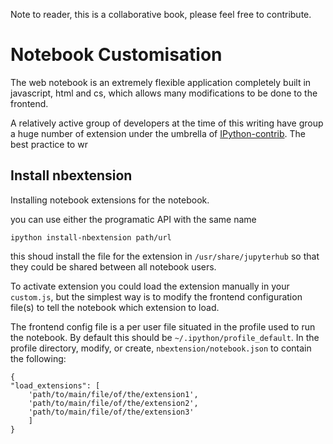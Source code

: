 Note to reader, 
this is a collaborative book, please feel free to contribute.

# Notebook Customisation

The web notebook is an extremely flexible application completely built in javascript, html and cs, which allows many modifications
to be done to the frontend.


A relatively active group of developers at the time of this writing have group a huge number of extension under the umbrella of [IPython-contrib](https://github.com/IPython-contrib/IPython-notebook-extensions). The best practice to wr

## Install nbextension


Installing notebook extensions for the notebook. 

you can use either the programatic API with the same name

`ipython install-nbextension path/url`

this shoud install the file for the extension in `/usr/share/jupyterhub` so that they could be shared between all notebook users.



To activate extension you could load the extension manually in your `custom.js`, but the simplest way is to modify the frontend configuration file(s) to tell the notebook which extension to load.


The frontend config file is a per user file situated in the profile used to run the notebook. By default this should be `~/.ipython/profile_default`. In the profile directory, modify, or create, `nbextension/notebook.json` to contain the following: 

```
{
"load_extensions": [
    'path/to/main/file/of/the/extension1',
    'path/to/main/file/of/the/extension2',
    'path/to/main/file/of/the/extension3'
    ]
}
```
